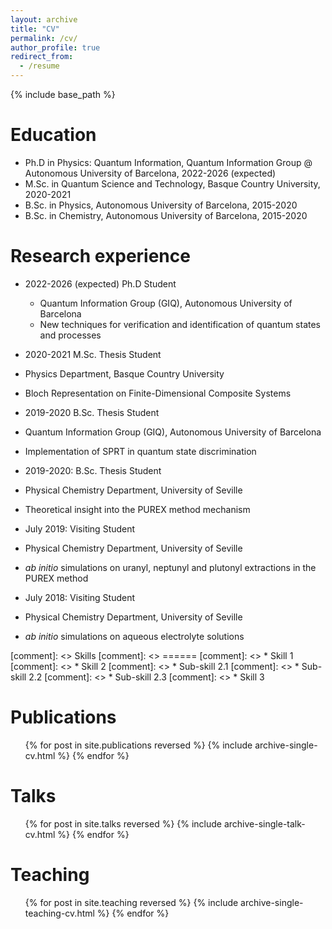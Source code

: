 ```yaml
---
layout: archive
title: "CV"
permalink: /cv/
author_profile: true
redirect_from:
  - /resume
---
```


{% include base_path %}

Education
======
* Ph.D in Physics: Quantum Information, Quantum Information Group @ Autonomous University of Barcelona, 2022-2026 (expected)
* M.Sc. in Quantum Science and Technology, Basque Country University, 2020-2021
* B.Sc. in Physics, Autonomous University of Barcelona, 2015-2020
* B.Sc. in Chemistry, Autonomous University of Barcelona, 2015-2020

Research experience
======
* <a style="text-dectoration: none"> 2022-2026 (expected) Ph.D Student</a>
  * Quantum Information Group (GIQ), Autonomous University of Barcelona
  * New techniques for verification and identification of quantum states and processes

*  <a style="text-dectoration: none">2020-2021 M.Sc. Thesis Student</a>
  * Physics Department, Basque Country University
  * Bloch Representation on Finite-Dimensional Composite Systems

*  <a style="text-dectoration: none">2019-2020 B.Sc. Thesis Student</a>
  * Quantum Information Group (GIQ), Autonomous University of Barcelona
  * Implementation of SPRT in quantum state discrimination

*  <a style="text-dectoration: none">2019-2020: B.Sc. Thesis Student</a>
  * Physical Chemistry Department, University of Seville
  * Theoretical insight into the PUREX method mechanism

*  <a style="text-dectoration: none">July 2019: Visiting Student</a>
  * Physical Chemistry Department, University of Seville
  * _ab initio_ simulations on uranyl, neptunyl and plutonyl extractions in the PUREX method

*  <a style="text-dectoration: none">July 2018: Visiting Student</a>
  * Physical Chemistry Department, University of Seville
  * _ab initio_ simulations on aqueous electrolyte solutions
  
[comment]: <> Skills
[comment]: <> ======
[comment]: <> * Skill 1
[comment]: <> * Skill 2
[comment]: <>   * Sub-skill 2.1
[comment]: <>   * Sub-skill 2.2
[comment]: <>   * Sub-skill 2.3
[comment]: <> * Skill 3

Publications
======
  <ul>{% for post in site.publications reversed %}
    {% include archive-single-cv.html %}
  {% endfor %}</ul>
  
Talks
======
  <ul>{% for post in site.talks reversed %}
    {% include archive-single-talk-cv.html  %}
  {% endfor %}</ul>
  
Teaching
======
 <ul>{% for post in site.teaching reversed %}
    {% include archive-single-teaching-cv.html %}
  {% endfor %}</ul>

